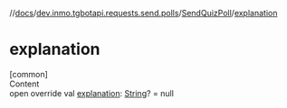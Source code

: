 //[docs](../../../index.md)/[dev.inmo.tgbotapi.requests.send.polls](../index.md)/[SendQuizPoll](index.md)/[explanation](explanation.md)



# explanation  
[common]  
Content  
open override val [explanation](explanation.md): [String](https://kotlinlang.org/api/latest/jvm/stdlib/kotlin/-string/index.html)? = null  



